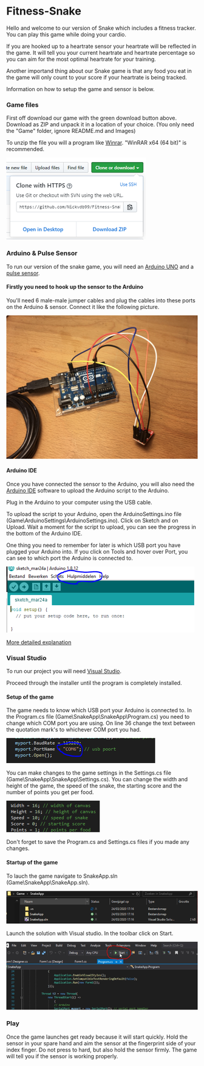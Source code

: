 # Fitness-Snake

Hello and welcome to our version of Snake which includes a fitness tracker. You can play this game while doing your cardio.

If you are hooked up to a heartrate sensor your heartrate will be reflected in the game. It will tell you your current heartrate and heartrate percentage so you can aim for the most optimal heartrate for your training.

Another importand thing about our Snake game is that any food you eat in the game will only count to your score if your heartrate is being tracked.

Information on how to setup the game and sensor is below.

### Game files

First off download our game with the green download button above. Download as ZIP and unpack it in a location of your choice. (You only need the "Game" folder, ignore README.md and Images)

To unzip the file you will a program like [Winrar](https://www.rarlab.com/download.htm). "WinRAR x64 (64 bit)" is recommended.

![Download](Images/download.PNG)

### Arduino & Pulse Sensor

To run our version of the snake game, you will need an [Arduino UNO](https://store.arduino.cc/arduino-uno-rev3) and a [pulse sensor](https://learn.sparkfun.com/tutorials/sparkfun-pulse-oximeter-and-heart-rate-monitor-hookup-guide).

#### Firstly you need to hook up the sensor to the Arduino

You'll need 6 male-male jumper cables and plug the cables into these ports on the Arduino & sensor. Connect it like the following picture. 

![SensorAndArduino](Images/SensorAndArduino.PNG)

#### Arduino IDE

Once you have connected the sensor to the Arduino, you will also need the [Arduino IDE](https://www.arduino.cc/download_handler.php) software to upload the Arduino script to the Arduino.

Plug in the Arduino to your computer using the USB cable.

To upload the script to your Arduino, open the ArduinoSettings.ino file (Game\ArduinoSettings\ArduinoSettings.ino).
Click on Sketch and on Upload. Wait a moment for the script to upload, you can see the progress in the bottom of the Arduino IDE.

One thing you need to remember for later is which USB port you have plugged your Arduino into. If you click on Tools and hover over Port, you can see to which port the Arduino is connected to.

![Arduino](Images/Arduino.PNG)

[More detailed explanation](https://github.com/aliekens/pulse_sensor_tutorial)

### Visual Studio

To run our project you will need [Visual Studio](https://visualstudio.microsoft.com/downloads/).

Proceed through the installer until the program is completely installed.

#### Setup of the game

The game needs to know which USB port your Arduino is connected to. In the Program.cs file (Game\SnakeApp\SnakeApp\Program.cs) you need to change which COM port you are using. On line 36 change the text between the quotation mark's to whichever COM port you had.

![Ports](Images/Port.PNG)

You can make changes to the game settings in the Settings.cs file (Game\SnakeApp\SnakeApp\Settings.cs). You can change the width and height of the game, the speed of the snake, the starting score and the number of points you get per food.

![Settings](Images/Settings.PNG)

Don't forget to save the Program.cs and Settings.cs files if you made any changes.

#### Startup of the game

To lauch the game navigate to SnakeApp.sln (Game\SnakeApp\SnakeApp.sln). 

![SLN](Images/SLNFolder.PNG)

Launch the solution with Visual studio. In the toolbar click on Start.

![Start](Images/start.PNG)

### Play

Once the game launches get ready because it will start quickly. Hold the sensor in your spare hand and aim the sensor at the fingerprint side of your index finger. Do not press to hard, but also hold the sensor firmly. The game will tell you if the sensor is working properly.
